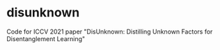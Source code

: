# disunknown
Code for ICCV 2021 paper "DisUnknown: Distilling Unknown Factors for Disentanglement Learning"
